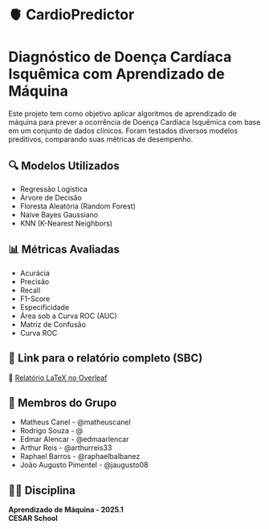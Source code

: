 
# 🫀 CardioPredictor

# Diagnóstico de Doença Cardíaca Isquêmica com Aprendizado de Máquina

Este projeto tem como objetivo aplicar algoritmos de aprendizado de máquina para prever a ocorrência de Doença Cardíaca Isquêmica com base em um conjunto de dados clínicos. Foram testados diversos modelos preditivos, comparando suas métricas de desempenho.

## 🔍 Modelos Utilizados

- Regressão Logística  
- Árvore de Decisão  
- Floresta Aleatória (Random Forest)  
- Naive Bayes Gaussiano  
- KNN (K-Nearest Neighbors)

## 📊 Métricas Avaliadas

- Acurácia  
- Precisão  
- Recall  
- F1-Score  
- Especificidade  
- Área sob a Curva ROC (AUC)  
- Matriz de Confusão  
- Curva ROC

## 📎 Link para o relatório completo (SBC)

🔗 [Relatório LaTeX no Overleaf](https://www.overleaf.com/read/sbvvpvhmdgbr#aa6702)

## 👥 Membros do Grupo

- Matheus Canel - @matheuscanel
- Rodrigo Souza - @
- Edmar Alencar - @edmaarlencar
- Arthur Reis - @arthurreis33
- Raphael Barros - @raphaelbalbanez
- João Augusto Pimentel - @jaugusto08

## 👨‍🏫 Disciplina

**Aprendizado de Máquina - 2025.1**  
**CESAR School**
